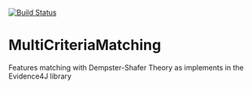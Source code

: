 [![Build Status](https://travis-ci.org/IGNF/MultiCriteriaMatching.svg?branch=master)](https://travis-ci.org/IGNF/MultiCriteriaMatching)

# MultiCriteriaMatching
Features matching with Dempster-Shafer Theory as implements in the Evidence4J library
